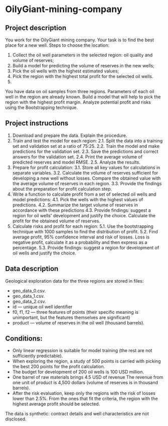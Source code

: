 # OilyGiant-mining-company

## Project description
You work for the OilyGiant mining company. Your task is to find the best place for a new well.
Steps to choose the location:
1. Collect the oil well parameters in the selected region: oil quality and volume of reserves;
2. Build a model for predicting the volume of reserves in the new wells;
3. Pick the oil wells with the highest estimated values;
4. Pick the region with the highest total profit for the selected oil wells.
5. 
You have data on oil samples from three regions. Parameters of each oil well in the region are already known. Build a model that will help to pick the region with the highest profit margin. Analyze potential profit and risks using the Bootstrapping technique.

## Project instructions
1. Download and prepare the data. Explain the procedure.
2. Train and test the model for each region:
  2.1. Split the data into a training set and validation set at a ratio of 75:25.
  2.2. Train the model and make predictions for the validation set.
  2.3. Save the predictions and correct answers for the validation set.
  2.4. Print the average volume of predicted reserves and model RMSE.
  2.5. Analyze the results.
3. Prepare for profit calculation:
  3.1. Store all key values for calculations in separate variables.
  3.2. Calculate the volume of reserves sufficient for developing a new well without losses. Compare the obtained value with the average volume of reserves in each region.
  3.3. Provide the findings about the preparation for profit calculation step.
4. Write a function to calculate profit from a set of selected oil wells and model predictions:
  4.1. Pick the wells with the highest values of predictions.
  4.2. Summarize the target volume of reserves in accordance with these predictions
  4.3. Provide findings: suggest a region for oil wells' development and justify the choice. Calculate the profit for the obtained volume of reserves.
5. Calculate risks and profit for each region:
  5.1. Use the bootstrapping technique with 1000 samples to find the distribution of profit.
  5.2. Find average profit, 95% confidence interval and risk of losses. Loss is negative profit, calculate it as a probability and then express as a percentage.
  5.3. Provide findings: suggest a region for development of oil wells and justify the choice.

## Data description
Geological exploration data for the three regions are stored in files:  
- geo_data_0.csv. 
- geo_data_1.csv.
- geo_data_2.csv. 
- id — unique oil well identifier
- f0, f1, f2 — three features of points (their specific meaning is unimportant, but the features themselves are significant)
- product — volume of reserves in the oil well (thousand barrels).
## Conditions:
- Only linear regression is suitable for model training (the rest are not sufficiently predictable).
- When exploring the region, a study of 500 points is carried with picking the best 200 points for the profit calculation.
- The budget for development of 200 oil wells is 100 USD million.
- One barrel of raw materials brings 4.5 USD of revenue The revenue from one unit of product is 4,500 dollars (volume of reserves is in thousand barrels).
- After the risk evaluation, keep only the regions with the risk of losses lower than 2.5%. From the ones that fit the criteria, the region with the highest average profit   should be selected.

The data is synthetic: contract details and well characteristics are not disclosed.
